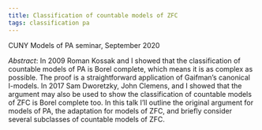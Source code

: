 ```yaml
---
title: Classification of countable models of ZFC
tags: classification pa
---
```


CUNY Models of PA seminar, September 2020<!--more-->

*Abstract*: In 2009 Roman Kossak and I showed that the classification of countable models of PA is Borel complete, which means it is as complex as possible. The proof is a straightforward application of Gaifman’s canonical I-models. In 2017 Sam Dworetzky, John Clemens, and I showed that the argument may also be used to show the classification of countable models of ZFC is Borel complete too. In this talk I’ll outline the original argument for models of PA, the adaptation for models of ZFC, and briefly consider several subclasses of countable models of ZFC.
